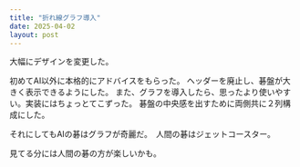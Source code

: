 ```yaml
---
title: "折れ線グラフ導入"
date: 2025-04-02
layout: post
---
```


大幅にデザインを変更した。

初めてAI以外に本格的にアドバイスをもらった。
ヘッダーを廃止し、碁盤が大きく表示できるようにした。
また、グラフを導入したら、思ったより使いやすい。実装にはちょっとてこずった。
碁盤の中央感を出すために両側共に２列構成にした。

それにしてもAIの碁はグラフが奇麗だ。　人間の碁はジェットコースター。　

見てる分には人間の碁の方が楽しいかも。
